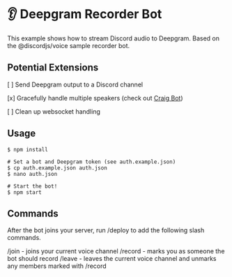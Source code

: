 # 👂 Deepgram Recorder Bot

This example shows how to stream Discord audio to Deepgram. Based on the @discordjs/voice sample recorder bot.

## Potential Extensions

[ ] Send Deepgram output to a Discord channel 

[x] Gracefully handle multiple speakers (check out [Craig Bot](https://craig.chat/home/))

[ ] Clean up websocket handling

## Usage

```sh-session
$ npm install

# Set a bot and Deepgram token (see auth.example.json)
$ cp auth.example.json auth.json
$ nano auth.json

# Start the bot!
$ npm start
```

## Commands

After the bot joins your server, run /deploy to add the following slash commands.

/join - joins your current voice channel
/record <username> - marks you as someone the bot should record
/leave - leaves the current voice channel and unmarks any members marked with /record
